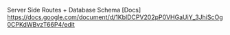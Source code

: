 
Server Side Routes + Database Schema [Docs]
https://docs.google.com/document/d/1KblDCPV202pP0VHGaUiY_3JhiScOg0CPKdWBvzT66P4/edit
